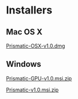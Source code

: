 # Installers
## Mac OS X
[Prismatic-OSX-v1.0.dmg](https://github.com/prism-em/prismatic-binaries/raw/master/Mac/Prismatic-OSX-v1.0.dmg.zip)

## Windows 

[Prismatic-GPU-v1.0.msi.zip](https://github.com/prism-em/prismatic-binaries/raw/master/Windows/Prismatic-GPU-v1.0.msi.zip)

[Prismatic-v1.0.msi.zip](https://github.com/prism-em/prismatic-binaries/raw/master/Windows/Prismatic-v1.0.msi.zip)
